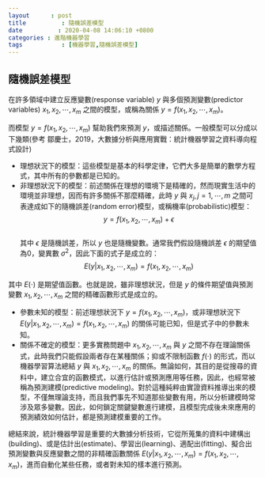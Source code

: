 ```yaml
---
layout      : post
title          : 隨機誤差模型
date          : 2020-04-08 14:06:10 +0800
categories : 進階機器學習
tags           : [機器學習,隨機誤差模型]
---
```


## 隨機誤差模型
在許多領域中建立反應變數(response variable) $y$ 與多個預測變數(predictor variables) $x_1, x_2,\cdots, x_m$ 之間的模型，或稱為關係 $y = f(x_1,x_2,\cdots,x_m)$。

而模型 $y = f(x_1,x_2,\cdots,x_m)$ 幫助我們來預測 $y$，或描述關係。一般模型可以分成以下幾類(參考 鄒慶士，2019，大數據分析與應用實戰：統計機器學習之資料導向程式設計)
- 理想狀況下的模型：這些模型是基本的科學定律，它們大多是簡單的數學方程式，其中所有的參數都是已知的。
- 非理想狀況下的模型：前述關係在理想的環境下是精確的，然而現實生活中的環境並非理想，因而有許多關係不那麼精確，此時 $y$ 與 $x_j, j=1,\cdots,m$ 之間可表達成如下的隨機誤差(random error)模型，或稱機率(probabilistic)模型：  
$$y = f(x_1,x_2,\cdots,x_m) + \epsilon$$  
其中 $\epsilon$ 是隨機誤差，所以 $y$ 也是隨機變數。通常我們假設隨機誤差 $\epsilon$ 的期望值為0，變異數  $\sigma^2$，因此下面的式子是成立的：  
$$E(y | x_1,x_2,\cdots,x_m) = f(x_1,x_2,\cdots,x_m)$$  

其中 $E( \cdot )$ 是期望值函數。也就是說，雖非理想狀況，但是 $y$ 的條件期望值與預測變數 $x_1,x_2,\cdots,x_m$ 之間的精確函數形式是成立的。    

- 參數未知的模型：前述理想狀況下 $y=f(x_1,x_2,\cdots,x_m)$，或非理想狀況下 $E(y \lvert x_1,x_2,\cdots,x_m)=f(x_1,x_2,\cdots,x_m)$ 的關係可能已知，但是式子中的參數未知。 
- 關係不確定的模型：更多實務問題中 $x_1,x_2,\cdots,x_m$ 與 $y$ 之間不存在理論關係式，此時我們只能假設兩者存在某種關係；抑或不限制函數 $f( \cdot )$ 的形式，而以機器學習算法總結 $y$ 與 $x_1,x_2,\cdots,x_m$ 的關係。無論如何，其目的是從搜尋的資料中，建立合宜的函數模式，以進行估計或預測應用等任務，因此，也經常被稱為預測建模(predictive modeling)。對於這種純粹由實證資料推導出來的模型，不僅無理論支持，而且我們事先不知道那些變數有用，所以分析建模時常涉及眾多變數。因此，如何鎖定關鍵變數進行建模，且模型完成後未來應用的預測績效如何估計，都是預測建模重要的工作。  
  
總結來說，統計機器學習是重要的大數據分析技術，它從所蒐集的資料中建構出(building)、或是估計出(estimate)、學習出(learning)、適配出(fitting)、擬合出預測變數與反應變數之間的非精確函數關係 $E(y \lvert x_1,x_2,\cdots,x_m) = f(x_1,x_2,\cdots,x_m)$，進而自動化某些任務，或者對未知的樣本進行預測。
